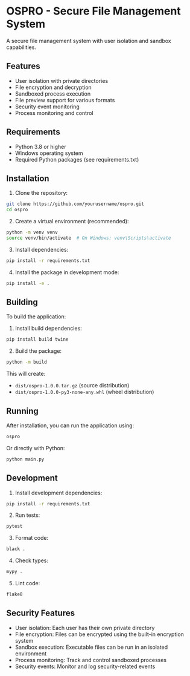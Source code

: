 # OSPRO - Secure File Management System

A secure file management system with user isolation and sandbox capabilities.

## Features

- User isolation with private directories
- File encryption and decryption
- Sandboxed process execution
- File preview support for various formats
- Security event monitoring
- Process monitoring and control

## Requirements

- Python 3.8 or higher
- Windows operating system
- Required Python packages (see requirements.txt)

## Installation

1. Clone the repository:
```bash
git clone https://github.com/yourusername/ospro.git
cd ospro
```

2. Create a virtual environment (recommended):
```bash
python -m venv venv
source venv/bin/activate  # On Windows: venv\Scripts\activate
```

3. Install dependencies:
```bash
pip install -r requirements.txt
```

4. Install the package in development mode:
```bash
pip install -e .
```

## Building

To build the application:

1. Install build dependencies:
```bash
pip install build twine
```

2. Build the package:
```bash
python -m build
```

This will create:
- `dist/ospro-1.0.0.tar.gz` (source distribution)
- `dist/ospro-1.0.0-py3-none-any.whl` (wheel distribution)

## Running

After installation, you can run the application using:

```bash
ospro
```

Or directly with Python:

```bash
python main.py
```

## Development

1. Install development dependencies:
```bash
pip install -r requirements.txt
```

2. Run tests:
```bash
pytest
```

3. Format code:
```bash
black .
```

4. Check types:
```bash
mypy .
```

5. Lint code:
```bash
flake8
```

## Security Features

- User isolation: Each user has their own private directory
- File encryption: Files can be encrypted using the built-in encryption system
- Sandbox execution: Executable files can be run in an isolated environment
- Process monitoring: Track and control sandboxed processes
- Security events: Monitor and log security-related events
